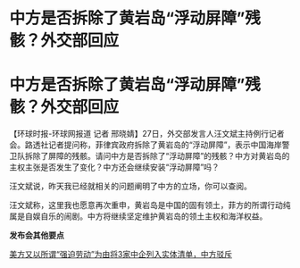 # 中方是否拆除了黄岩岛“浮动屏障”残骸？外交部回应

# 中方是否拆除了黄岩岛“浮动屏障”残骸？外交部回应

【环球时报-环球网报道 记者
邢晓婧】27日，外交部发言人汪文斌主持例行记者会。路透社记者提问称，菲律宾政府拆除了黄岩岛的“浮动屏障”，表示中国海岸警卫队拆除了屏障的残骸。请问中方是否拆除了“浮动屏障”的残骸？中方对黄岩岛的主权主张是否发生了变化？中方还会继续安装“浮动屏障”吗？

汪文斌说，昨天我已经就相关的问题阐明了中方的立场，你可以查阅。

汪文斌称，这里我也愿意再次重申，黄岩岛是中国的固有领土，菲方的所谓行动纯属是自娱自乐的闹剧。中方将继续坚定维护黄岩岛的领土主权和海洋权益。

**发布会其他要点**

[美方又以所谓“强迫劳动”为由将3家中企列入实体清单，中方驳斥](https://new.qq.com/rain/a/20230927A05L3N00)

